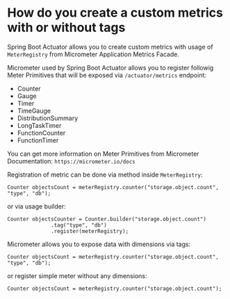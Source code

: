 # How do you create a custom metrics with or without tags
Spring Boot Actuator allows you to create custom metrics with usage of ```MeterRegistry``` from Micrometer Application Metrics
Facade.

Micrometer used by Spring Boot Actuator allows you to register followig Meter Primitives that will be exposed via 
```/actuator/metrics``` endpoint:
- Counter
- Gauge
- Timer 
- TimeGauge
- DistributionSummary
- LongTaskTimer
- FunctionCounter
- FunctionTimer

You can get more information on Meter Primitives from Micrometer Documentation:
```https://micrometer.io/docs```

Registration of metric can be done via method inside ```MeterRegistry```:
```shell
Counter objectsCount = meterRegistry.counter("storage.object.count", "type", "db"); 
```

or via usage builder:
```shell
Counter objectsCounter = Counter.builder("storage.object.count")
              .tag("type", "db")
              .register(meterRegistry);
```

Micrometer allows you to expose data with dimensions via tags:
```shell
Counter objectsCount = meterRegistry.counter("storage.object.count", "type", "db");
```

or register simple meter without any dimensions:
```shell
Counter objectsCount = meterRegistry.counter("storage.object.count");
```